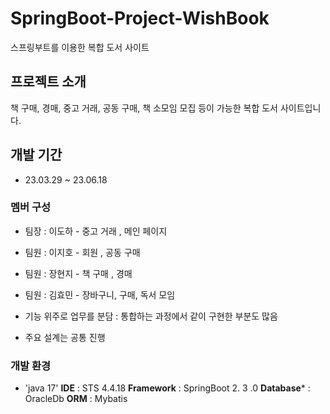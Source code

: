 # SpringBoot-Project-WishBook
스프링부트를 이용한 복합 도서 사이트

## 프로젝트 소개
책 구매, 경매, 중고 거래, 공동 구매, 책 소모임 모집 등이 가능한 복합 도서 사이트입니다.
<br>

## 개발 기간
* 23.03.29 ~ 23.06.18

### 멤버 구성
  - 팀장 : 이도하 - 중고 거래 , 메인 페이지
  - 팀원 : 이지호 - 회원 , 공동 구매
  - 팀원 : 장현지 - 책 구매 , 경매
  - 팀원 : 김효민 - 장바구니, 구매, 독서 모임

  - 기능 위주로 업무를 분담
      : 통합하는 과정에서 같이 구현한 부분도 많음
  - 주요 설계는 공통 진행


### 개발 환경
- 'java 17'
**IDE** : STS 4.4.18
**Framework** : SpringBoot 2. 3 .0
**Database*** : OracleDb
**ORM** : Mybatis


  
